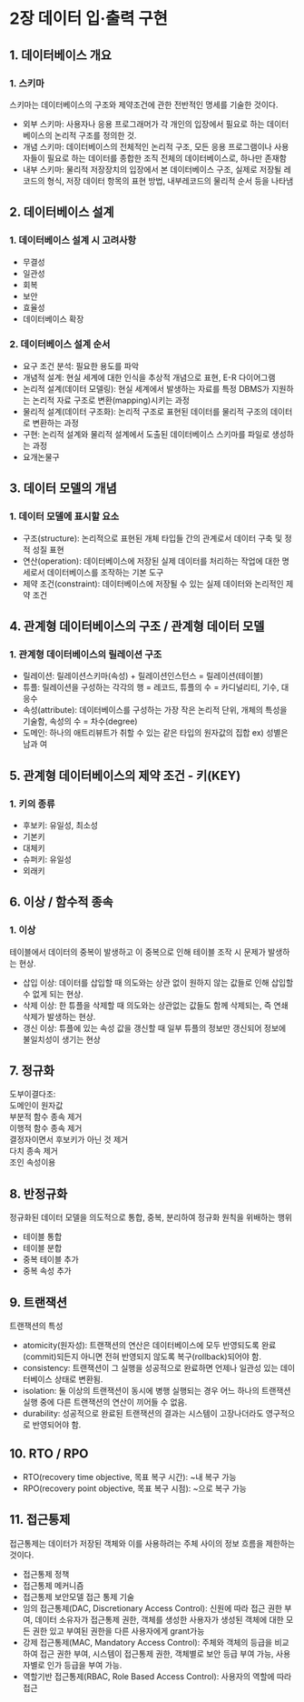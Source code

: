 # 2장 데이터 입·출력 구현
## 1. 데이터베이스 개요
### 1. 스키마
스키마는 데이터베이스의 구조와 제약조건에 관한 전반적인 명세를 기술한 것이다.
* 외부 스키마: 사용자나 응용 프로그래머가 각 개인의 입장에서 필요로 하는 데이터베이스의 논리적 구조를 정의한 것.
* 개념 스키마: 데이터베이스의 전체적인 논리적 구조, 모든 응용 프로그램이나 사용자들이 필요로 하는 데이터를 종합한 조직 전체의 데이터베이스로, 하나만 존재함
* 내부 스키마: 물리적 저장장치의 입장에서 본 데이터베이스 구조, 실제로 저장될 레코드의 형식, 저장 데이터 항목의 표현 방법, 내부레코드의 물리적 순서 등을 나타냄

## 2. 데이터베이스 설계
### 1. 데이터베이스 설계 시 고려사항
* 무결성
* 일관성
* 회복
* 보안
* 효율성
* 데이터베이스 확장
### 2. 데이터베이스 설계 순서
* 요구 조건 분석: 필요한 용도를 파악
* 개념적 설계: 현실 세계에 대한 인식을 추상적 개념으로 표현, E-R 다이어그램
* 논리적 설계(데이터 모델링): 현실 세계에서 발생하는 자료를 특정 DBMS가 지원하는 논리적 자료 구조로 변환(mapping)시키는 과정
* 물리적 설계(데이터 구조화): 논리적 구조로 표현된 데이터를 물리적 구조의 데이터로 변환하는 과정
* 구현: 논리적 설계와 물리적 설계에서 도출된 데이터베이스 스키마를 파일로 생성하는 과정
* 요개논물구
## 3. 데이터 모델의 개념
### 1. 데이터 모델에 표시할 요소
* 구조(structure): 논리적으로 표현된 개체 타입들 간의 관계로서 데이터 구축 및 정적 성질 표현
* 연산(operation): 데이터베이스에 저장된 실제 데이터를 처리하는 작업에 대한 명세로서 데이터베이스를 조작하는 기본 도구
* 제약 조건(constraint): 데이터베이스에 저장될 수 있는 실제 데이터와 논리적인 제약 조건
## 4. 관계형 데이터베이스의 구조 / 관계형 데이터 모델
### 1. 관계형 데이터베이스의 릴레이션 구조
* 릴레이션: 릴레이션스키마(속성) + 릴레이션인스턴스 = 릴레이션(테이블)
* 튜플: 릴레이션을 구성하는 각각의 행 = 레코드, 튜플의 수 = 카디널리티, 기수, 대응수
* 속성(attribute): 데이터베이스를 구성하는 가장 작은 논리적 단위, 개체의 특성을 기술함, 속성의 수 = 차수(degree)
* 도메인: 하나의 애트리뷰트가 취할 수 있는 같은 타입의 원자값의 집합 ex) 성별은 남과 여
## 5. 관계형 데이터베이스의 제약 조건 - 키(KEY)
### 1. 키의 종류
* 후보키: 유일성, 최소성
* 기본키
* 대체키
* 슈퍼키: 유일성
* 외래키
## 6. 이상 / 함수적 종속
### 1. 이상
테이블에서 데이터의 중복이 발생하고 이 중복으로 인해 테이블 조작 시 문제가 발생하는 현상.
* 삽입 이상: 데이터를 삽입할 때 의도와는 상관 없이 원하지 않는 값들로 인해 삽입할 수 없게 되는 현상.
* 삭제 이상: 한 튜플을 삭제할 때 의도와는 상관없는 값들도 함께 삭제되는, 즉 연쇄 삭제가 발생하는 현상.
* 갱신 이상: 튜플에 있는 속성 값을 갱신할 때 일부 튜플의 정보만 갱신되어 정보에 불일치성이 생기는 현상
## 7. 정규화
도부이결다조:  
도메인이 원자값  
부분적 함수 종속 제거  
이행적 함수 종속 제거  
결정자이면서 후보키가 아닌 것 제거  
다치 종속 제거  
조인 속성이용  
## 8. 반정규화
정규화된 데이터 모델을 의도적으로 통합, 중복, 분리하여 정규화 원칙을 위배하는 행위
* 테이블 통합
* 테이블 분합
* 중복 테이블 추가
* 중복 속성 추가
## 9. 트랜잭션
트랜잭션의 특성
* atomicity(원자성): 트랜잭션의 연산은 데이터베이스에 모두 반영되도록 완료(commit)되든지 아니면 전혀 반영되지 않도록 복구(rollback)되어야 함.
* consistency: 트랜잭션이 그 실행을 성공적으로 완료하면 언제나 일관성 있는 데이터베이스 상태로 변환됨.
* isolation: 둘 이상의 트랜잭션이 동시에 병행 실행되는 경우 어느 하나의 트랜잭션 실행 중에 다른 트랜잭션의 연산이 끼어들 수 없음.
* durability: 성공적으로 완료된 트랜잭션의 결과는 시스템이 고장나더라도 영구적으로 반영되어야 함.
## 10. RTO / RPO
* RTO(recovery time objective, 목표 복구 시간): ~내 복구 가능
* RPO(recovery point objective, 목표 복구 시점): ~으로 복구 가능
## 11. 접근통제
접근통제는 데이터가 저장된 객체와 이를 사용하려는 주체 사이의 정보 흐름을 제한하는 것이다.
* 접근통제 정책
* 접근통제 메커니즘
* 접근통제 보안모델
접근 통제 기술
* 임의 접근통제(DAC, Discretionary Access Control): 신원에 따라 접근 권한 부여, 데이터 소유자가 접근통제 권한, 객체를 생성한 사용자가 생성된 객체에 대한 모든 권한 있고 부여된 권한을 다른 사용자에게 grant가능
* 강제 접근통제(MAC, Mandatory Access Control): 주체와 객체의 등급을 비교하여 접근 권한 부여, 시스템이 접근통제 권한, 객체별로 보안 등급 부여 가능, 사용자별로 인가 등급을 부여 가능.
* 역할기반 접근통제(RBAC, Role Based Access Control): 사용자의 역할에 따라 접근




